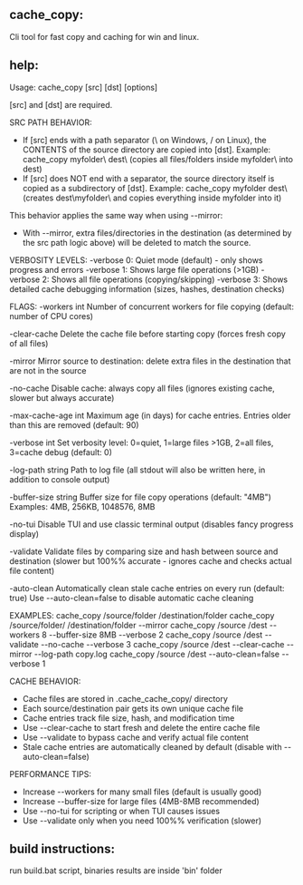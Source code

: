 ## cache_copy:
Cli tool for fast copy and caching for win and linux.


## help:
Usage: cache_copy [src] [dst] [options]

[src] and [dst] are required.

SRC PATH BEHAVIOR:
  - If [src] ends with a path separator (\ on Windows, / on Linux), the CONTENTS of the source directory are copied into [dst].
	Example: cache_copy myfolder\ dest\      (copies all files/folders inside myfolder\ into dest\)
  - If [src] does NOT end with a separator, the source directory itself is copied as a subdirectory of [dst].
	Example: cache_copy myfolder dest\       (creates dest\myfolder\ and copies everything inside myfolder into it)

This behavior applies the same way when using --mirror:
  - With --mirror, extra files/directories in the destination (as determined by the src path logic above) will be deleted to match the source.

VERBOSITY LEVELS:
  -verbose 0: Quiet mode (default) - only shows progress and errors
  -verbose 1: Shows large file operations (>1GB)
  -verbose 2: Shows all file operations (copying/skipping)
  -verbose 3: Shows detailed cache debugging information (sizes, hashes, destination checks)

FLAGS:
  -workers int
		Number of concurrent workers for file copying (default: number of CPU cores)
  
  -clear-cache
		Delete the cache file before starting copy (forces fresh copy of all files)
  
  -mirror
		Mirror source to destination: delete extra files in the destination that are not in the source
  
  -no-cache
		Disable cache: always copy all files (ignores existing cache, slower but always accurate)
  
  -max-cache-age int
		Maximum age (in days) for cache entries. Entries older than this are removed (default: 90)
  
  -verbose int
		Set verbosity level: 0=quiet, 1=large files >1GB, 2=all files, 3=cache debug (default: 0)
  
  -log-path string
		Path to log file (all stdout will also be written here, in addition to console output)
  
  -buffer-size string
		Buffer size for file copy operations (default: "4MB")
		Examples: 4MB, 256KB, 1048576, 8MB
  
  -no-tui
		Disable TUI and use classic terminal output (disables fancy progress display)
  
  -validate
		Validate files by comparing size and hash between source and destination
		(slower but 100%% accurate - ignores cache and checks actual file content)
  
  -auto-clean
		Automatically clean stale cache entries on every run (default: true)
		Use --auto-clean=false to disable automatic cache cleaning

EXAMPLES:
  cache_copy /source/folder /destination/folder
  cache_copy /source/folder/ /destination/folder --mirror
  cache_copy /source /dest --workers 8 --buffer-size 8MB --verbose 2
  cache_copy /source /dest --validate --no-cache --verbose 3
  cache_copy /source /dest --clear-cache --mirror --log-path copy.log
  cache_copy /source /dest --auto-clean=false --verbose 1

CACHE BEHAVIOR:
  - Cache files are stored in .cache_cache_copy/ directory
  - Each source/destination pair gets its own unique cache file
  - Cache entries track file size, hash, and modification time
  - Use --clear-cache to start fresh and delete the entire cache file
  - Use --validate to bypass cache and verify actual file content
  - Stale cache entries are automatically cleaned by default (disable with --auto-clean=false)

PERFORMANCE TIPS:
  - Increase --workers for many small files (default is usually good)
  - Increase --buffer-size for large files (4MB-8MB recommended)
  - Use --no-tui for scripting or when TUI causes issues
  - Use --validate only when you need 100%% verification (slower)



## build instructions:
run build.bat script, binaries results are inside 'bin' folder